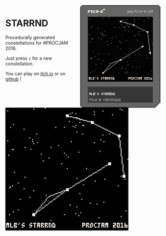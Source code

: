 <img src="https://raw.githubusercontent.com/mattleblanc/STARRND/gh-pages/starrnd.png" width="250" align="right" alt="STARRND" hspace="20"/>

# STARRND
Procedurally generated constellations for #PROCJAM 2016.

Just press `z` for a new constellation.

You can play on [itch.io](https://topphysicist.itch.io/starrnd) or on [github](https://mattleblanc.github.io/STARRND/) !

<img src="https://github.com/mattleblanc/STARRND/blob/gh-pages/starrnd.gif?raw=true">